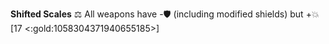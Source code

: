 **Shifted Scales** ⚖️ All weapons have -🛡️ (including modified shields) but +💥 [17 <:gold:1058304371940655185>]
